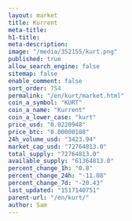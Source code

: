 ```yaml
---
layout: market
title: Kurrent
meta-title: 
h1-title: 
meta-description: 
image: "/media/352155/kurt.png"
published: true
allow_search_engine: false
sitemap: false
enable_comment: false
sort_order: 754
permalink: "/en/kurt/market.html"
coin_a_symbol: "KURT"
coin_a_name: "Kurrent"
coin_a_lower_case: "kurt"
price_usd: "0.0220948"
price_btc: "0.00000188"
24h_volume_usd: "3423.94"
market_cap_usd: "72764813.0"
total_supply: "72764813.0"
available_supply: "61364813.0"
percent_change_1h: "0.8"
percent_change_24h: "-11.08"
percent_change_7d: "-20.43"
last_updated: "1517140751"
parent-url: "/en/kurt/"
author: Sam
---
```


